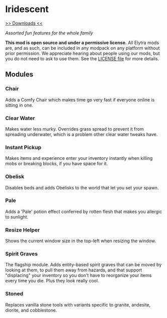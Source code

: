 # Iridescent

[>> Downloads <<](https://ci.elytradev.com/job/elytra/job/Iridescent/job/1.12.2/)

*Assorted fun features for the whole family*

**This mod is open source and under a permissive license.** All Elytra mods are,
and as such, can be included in any modpack on any platform without prior
permission. We appreciate hearing about people using our mods, but you do not
need to ask to use them. See the [LICENSE file](LICENSE) for more details.

## Modules

### Chair
Adds a Comfy Chair which makes time go very fast if everyone online is sitting
in one.

### Clear Water
Makes water less murky. Overrides grass spread to prevent it from spreading
underwater, which is a problem other clear water tweaks have.

### Instant Pickup
Makes items and experience enter your inventory instantly when killing mobs or
breaking blocks, if you have space for it.

### Obelisk
Disables beds and adds Obelisks to the world that let you set your spawn.

### Pale
Adds a 'Pale' potion effect conferred by rotten flesh that makes you allergic to
sunlight.

### Resize Helper
Shows the current window size in the top-left when resizing the window.

### Spirit Graves
The flagship module. Adds entity-based spirit graves that can be moved by looking at
them, to pull them away from hazards, and that support "displacing" your inventory so
you don't have to reorganize your items every time you die. Plus they look really
cool.

### Stoned
Replaces vanilla stone tools with variants specific to granite, andesite, diorite, and
cobblestone.
